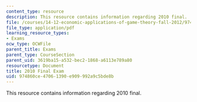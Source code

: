 ```yaml
---
content_type: resource
description: This resource contains information regarding 2010 final.
file: /courses/14-12-economic-applications-of-game-theory-fall-2012/974860ce47061390e909992a9c5bde8b_MIT14_12F12_Final_10.pdf
file_type: application/pdf
learning_resource_types:
- Exams
ocw_type: OCWFile
parent_title: Exams
parent_type: CourseSection
parent_uid: 3619ba15-a532-bec2-1868-a6113e789a80
resourcetype: Document
title: 2010 Final Exam
uid: 974860ce-4706-1390-e909-992a9c5bde8b
---
```

This resource contains information regarding 2010 final.

